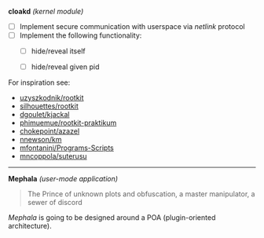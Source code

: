 **cloakd** *(kernel module)*

- [ ] Implement secure communication with userspace via *netlink* protocol
- [ ] Implement the following functionality:
  - [ ] hide/reveal itself
  - [ ] hide/reveal given pid


For inspiration see:
- [uzyszkodnik/rootkit](https://github.com/uzyszkodnik/rootkit)
- [silhouettes/rootkit](https://github.com/silhouettes/rootkit)
- [dgoulet/kjackal](https://github.com/dgoulet/kjackal)
- [phimuemue/rootkit-praktikum](https://github.com/phimuemue/rootkit-praktikum)
- [chokepoint/azazel](https://github.com/chokepoint/azazel)
- [nnewson/km](https://github.com/nnewson/km)
- [mfontanini/Programs-Scripts](https://github.com/mfontanini/Programs-Scripts/blob/master/rootkit/rootkit.c)
- [mncoppola/suterusu](https://github.com/mncoppola)

---
**Mephala** *(user-mode application)*

> The Prince of unknown plots and obfuscation, a master manipulator, a sewer of discord

*Mephala* is going to be designed around a POA (plugin-oriented architecture).

